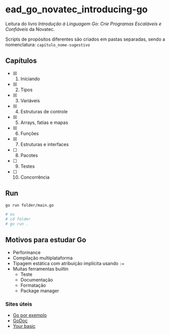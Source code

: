 # ead_go_novatec_introducing-go

Leitura do livro *Introdução à Linguagem Go: Crie Programas Escaláveis e Confiáveis* da Novatec.

Scripts de propósitos diferentes são criados em pastas separadas, sendo a nomenclatura: `capítulo_nome-sugestivo`

## Capítulos

- [x] 1. Iniciando
- [x] 2. Tipos
- [x] 3. Variáveis
- [x] 4. Estruturas de controle
- [x] 5. Arrays, fatias e mapas
- [x] 6. Funções
- [x] 7. Estruturas e interfaces
- [ ] 8. Pacotes
- [ ] 9. Testes
- [ ] 10. Concorrência

## Run

```sh
go run folder/main.go

# ou
# cd folder
# go run .
```

## Motivos para estudar Go

- Performance
- Compilação multiplataforma
- Tipagem estática com atribuição implícita usando `:=`
- Muitas ferramentas builtin
    - Teste
    - Documentação
    - Formatação
    - Package manager

### Sites úteis

- [Go por exemplo](http://goporexemplo.golangbr.org/)
- [GoDoc](https://golang.org/doc/)
- [Your basic](https://yourbasic.org/golang/)
